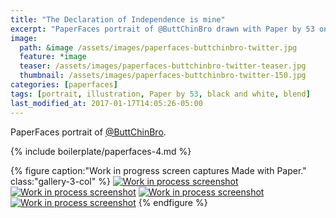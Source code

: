 ```yaml
---
title: "The Declaration of Independence is mine"
excerpt: "PaperFaces portrait of @ButtChinBro drawn with Paper by 53 on an iPad."
image: 
  path: &image /assets/images/paperfaces-buttchinbro-twitter.jpg 
  feature: *image
  teaser: /assets/images/paperfaces-buttchinbro-twitter-teaser.jpg
  thumbnail: /assets/images/paperfaces-buttchinbro-twitter-150.jpg
categories: [paperfaces]
tags: [portrait, illustration, Paper by 53, black and white, blend]
last_modified_at: 2017-01-17T14:05:26-05:00
---
```


PaperFaces portrait of [@ButtChinBro](https://twitter.com/ButtChinBro).

{% include boilerplate/paperfaces-4.md %}

{% figure caption:"Work in progress screen captures Made with Paper." class:"gallery-3-col" %}
[![Work in process screenshot](/assets/images/paperfaces-buttchinbro-process-1-600.jpg)](/assets/images/paperfaces-buttchinbro-process-1-lg.jpg)
[![Work in process screenshot](/assets/images/paperfaces-buttchinbro-process-2-600.jpg)](/assets/images/paperfaces-buttchinbro-process-2-lg.jpg)
[![Work in process screenshot](/assets/images/paperfaces-buttchinbro-process-3-600.jpg)](/assets/images/paperfaces-buttchinbro-process-3-lg.jpg)
[![Work in process screenshot](/assets/images/paperfaces-buttchinbro-process-4-600.jpg)](/assets/images/paperfaces-buttchinbro-process-4-lg.jpg)
{% endfigure %}
